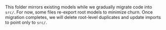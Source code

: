 This folder mirrors existing models while we gradually migrate code into `src/`.
For now, some files re-export root models to minimize churn. Once migration completes,
we will delete root-level duplicates and update imports to point only to `src/`.


